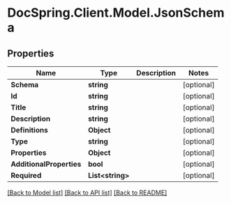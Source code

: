 # DocSpring.Client.Model.JsonSchema

## Properties

Name | Type | Description | Notes
------------ | ------------- | ------------- | -------------
**Schema** | **string** |  | [optional] 
**Id** | **string** |  | [optional] 
**Title** | **string** |  | [optional] 
**Description** | **string** |  | [optional] 
**Definitions** | **Object** |  | [optional] 
**Type** | **string** |  | [optional] 
**Properties** | **Object** |  | [optional] 
**AdditionalProperties** | **bool** |  | [optional] 
**Required** | **List&lt;string&gt;** |  | [optional] 

[[Back to Model list]](../README.md#documentation-for-models) [[Back to API list]](../README.md#documentation-for-api-endpoints) [[Back to README]](../README.md)

